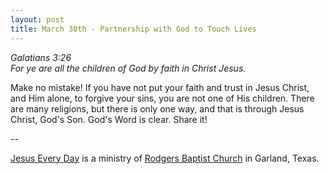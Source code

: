 ```yaml
---
layout: post
title: March 30th - Partnership with God to Touch Lives
---
```


_Galatians 3:26  
For ye are all the children of God by faith in Christ Jesus._

Make no mistake! If you have not put your faith and trust in Jesus
Christ, and Him alone, to forgive your sins, you are not one of His
children. There are many religions, but there is only one way, and
that is through Jesus Christ, God's Son. God's Word is clear. Share
it!

 --

<a href=http://jesuseveryday.net>Jesus Every Day</a> is a ministry of <a href=http://rodgersbaptist.net>Rodgers Baptist Church</a> in Garland, Texas.
